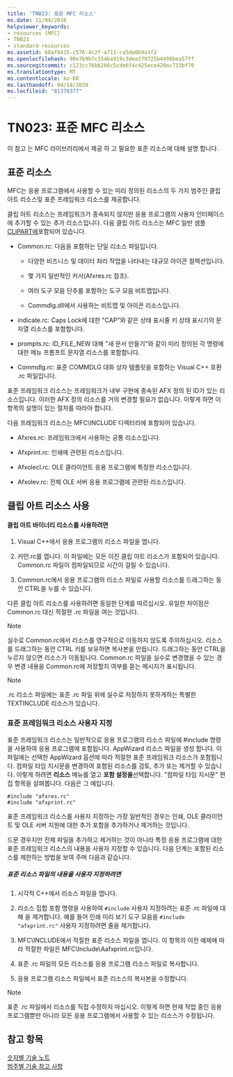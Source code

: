 ```yaml
---
title: 'TN023: 표준 MFC 리소스'
ms.date: 11/04/2016
helpviewer_keywords:
- resources [MFC]
- TN023
- standard resources
ms.assetid: 60af8415-c576-4c2f-a711-ca5da0b9a1f2
ms.openlocfilehash: 90e7b9b7c354ba919c3dee279725b4498bea57ff
ms.sourcegitcommit: c123cc76bb2b6c5cde6f4c425ece420ac733bf70
ms.translationtype: MT
ms.contentlocale: ko-KR
ms.lasthandoff: 04/14/2020
ms.locfileid: "81370377"
---
```

# <a name="tn023-standard-mfc-resources"></a>TN023: 표준 MFC 리소스

이 참고 는 MFC 라이브러리에서 제공 하 고 필요한 표준 리소스에 대해 설명 합니다.

## <a name="standard-resources"></a>표준 리소스

MFC는 응용 프로그램에서 사용할 수 있는 미리 정의된 리소스의 두 가지 범주인 클립 아트 리소스및 표준 프레임워크 리소스를 제공합니다.

클립 아트 리소스는 프레임워크가 종속되지 않지만 응용 프로그램의 사용자 인터페이스에 추가할 수 있는 추가 리소스입니다. 다음 클립 아트 리소스는 MFC 일반 샘플 [CLIPART에](../overview/visual-cpp-samples.md)포함되어 있습니다.

- Common.rc: 다음을 포함하는 단일 리소스 파일입니다.

  - 다양한 비즈니스 및 데이터 처리 작업을 나타내는 대규모 아이콘 컬렉션입니다.

  - 몇 가지 일반적인 커서(Afxres.rc 참조).

  - 여러 도구 모음 단추를 포함하는 도구 모음 비트맵입니다.

  - Commdlg.dll에서 사용하는 비트맵 및 아이콘 리소스입니다.

- indicate.rc: Caps Lock에 대한 "CAP"와 같은 상태 표시줄 키 상태 표시기의 문자열 리소스를 포함합니다.

- prompts.rc: ID_FILE_NEW 대해 "새 문서 만들기"와 같이 미리 정의된 각 명령에 대한 메뉴 프롬프트 문자열 리소스를 포함합니다.

- Commdlg.rc: 표준 COMMDLG 대화 상자 템플릿을 포함하는 Visual C++ 호환 .rc 파일입니다.

표준 프레임워크 리소스는 프레임워크가 내부 구현에 종속된 AFX 정의 된 ID가 있는 리소스입니다. 이러한 AFX 정의 리소스를 거의 변경할 필요가 없습니다. 이렇게 하면 이 항목의 설명이 있는 절차를 따라야 합니다.

다음 프레임워크 리소스는 MFC\INCLUDE 디렉터리에 포함되어 있습니다.

- Afxres.rc: 프레임워크에서 사용하는 공통 리소스입니다.

- Afxprint.rc: 인쇄에 관련된 리소스입니다.

- Afxolecl.rc: OLE 클라이언트 응용 프로그램에 특정한 리소스입니다.

- Afxolev.rc: 전체 OLE 서버 응용 프로그램에 관련된 리소스입니다.

## <a name="using-clip-art-resources"></a>클립 아트 리소스 사용

#### <a name="to-use-a-clip-art-binary-resource"></a>클립 아트 바이너리 리소스를 사용하려면

1. Visual C++에서 응용 프로그램의 리소스 파일을 엽니다.

1. 커먼.rc를 엽니다. 이 파일에는 모든 이진 클립 아트 리소스가 포함되어 있습니다. Common.rc 파일이 컴파일되므로 시간이 걸릴 수 있습니다.

1. Common.rc에서 응용 프로그램의 리소스 파일로 사용할 리소스를 드래그하는 동안 CTRL을 누를 수 있습니다.

다른 클립 아트 리소스를 사용하려면 동일한 단계를 따르십시오. 유일한 차이점은 Common.rc 대신 적절한 .rc 파일을 여는 것입니다.

> [!NOTE]
> 실수로 Common.rc에서 리소스를 영구적으로 이동하지 않도록 주의하십시오. 리소스를 드래그하는 동안 CTRL 키를 보유하면 복사본을 만듭니다. 드래그하는 동안 CTRL을 누르지 않으면 리소스가 이동됩니다. Common.rc 파일을 실수로 변경했을 수 있는 경우 변경 내용을 Common.rc에 저장할지 여부를 묻는 메시지가 표시됩니다.

> [!NOTE]
> .rc 리소스 파일에는 표준 .rc 파일 위에 실수로 저장하지 못하게하는 특별한 TEXTINCLUDE 리소스가 있습니다.

### <a name="customizing-standard-framework-resources"></a>표준 프레임워크 리소스 사용자 지정

표준 프레임워크 리소스는 일반적으로 응용 프로그램의 리소스 파일에 #include 명령을 사용하여 응용 프로그램에 포함됩니다. AppWizard 리소스 파일을 생성 합니다. 이 파일에는 선택한 AppWizard 옵션에 따라 적절한 표준 프레임워크 리소스가 포함됩니다. 컴파일 타임 지시문을 변경하여 포함된 리소스를 검토, 추가 또는 제거할 수 있습니다. 이렇게 하려면 **리소스** 메뉴를 열고 **포함 설정을**선택합니다. "컴파일 타임 지시문" 편집 항목을 살펴봅니다. 다음은 그 예입니다.

```
#include "afxres.rc"
#include "afxprint.rc"
```

표준 프레임워크 리소스를 사용자 지정하는 가장 일반적인 경우는 인쇄, OLE 클라이언트 및 OLE 서버 지원에 대한 추가 포함을 추가하거나 제거하는 것입니다.

드문 경우지만 전체 파일을 추가하고 제거하는 것이 아니라 특정 응용 프로그램에 대한 표준 프레임워크 리소스의 내용을 사용자 지정할 수 있습니다. 다음 단계는 포함된 리소스를 제한하는 방법을 보여 주며 다음과 같습니다.

##### <a name="to-customize-the-contents-of-a-standard-resource-file"></a>표준 리소스 파일의 내용을 사용자 지정하려면

1. 시각적 C++에서 리소스 파일을 엽니다.

1. 리소스 집합 포함 명령을 사용하여 `#include` 사용자 지정하려는 표준 .rc 파일에 대해 을 제거합니다. 예를 들어 인쇄 미리 보기 도구 모음을 `#include "afxprint.rc"` 사용자 지정하려면 줄을 제거합니다.

1. MFC\INCLUDE에서 적절한 표준 리소스 파일을 엽니다. 이 항목의 이전 예제에 따라 적절한 파일은 MFC\Include\Aafxprint.rc입니다.

1. 표준 .rc 파일의 모든 리소스를 응용 프로그램 리소스 파일로 복사합니다.

1. 응용 프로그램 리소스 파일에서 표준 리소스의 복사본을 수정합니다.

> [!NOTE]
> 표준 .rc 파일에서 리소스를 직접 수정하지 마십시오. 이렇게 하면 현재 작업 중인 응용 프로그램뿐만 아니라 모든 응용 프로그램에서 사용할 수 있는 리소스가 수정됩니다.

## <a name="see-also"></a>참고 항목

[숫자별 기술 노트](../mfc/technical-notes-by-number.md)<br/>
[범주별 기술 참고 사항](../mfc/technical-notes-by-category.md)
